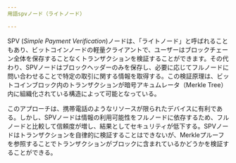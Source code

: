 ```yaml
---
用語spvノード（ライトノード）

---
```

SPV (*Simple Payment Verification*)ノードは、「ライトノード」と呼ばれることもあり、ビットコインノードの軽量クライアントで、ユーザーはブロックチェーン全体を保存することなくトランザクションを検証することができます。その代わり、SPVノードはブロックヘッダーのみを保存し、必要に応じてフルノードに問い合わせることで特定の取引に関する情報を取得する。この検証原理は、ビットコインブロック内のトランザクションが暗号アキュムレータ（Merkle Tree）内に組織化されている構造によって可能となっている。

このアプローチは、携帯電話のようなリソースが限られたデバイスに有利である。しかし、SPVノードは情報の利用可能性をフルノードに依存するため、フルノードと比較して信頼度が増し、結果としてセキュリティが低下する。SPVノードはトランザクションを自律的に検証することはできないが、Merkleプルーフを参照することでトランザクションがブロックに含まれているかどうかを検証することができる。